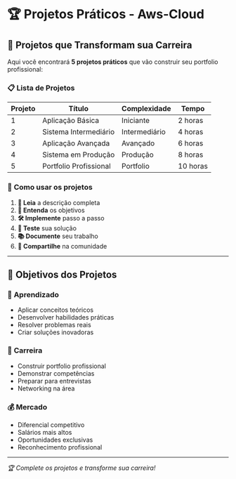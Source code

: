 # 🏆 Projetos Práticos - Aws-Cloud

## 🎯 **Projetos que Transformam sua Carreira**

Aqui você encontrará **5 projetos práticos** que vão construir seu portfolio profissional:

### 📋 **Lista de Projetos**

| Projeto | Título | Complexidade | Tempo |
|---------|--------|--------------|-------|
| 1 | Aplicação Básica | Iniciante | 2 horas |
| 2 | Sistema Intermediário | Intermediário | 4 horas |
| 3 | Aplicação Avançada | Avançado | 6 horas |
| 4 | Sistema em Produção | Produção | 8 horas |
| 5 | Portfolio Profissional | Portfolio | 10 horas |

### 🚀 **Como usar os projetos**

1. **📖 Leia** a descrição completa
2. **🎯 Entenda** os objetivos
3. **🛠️ Implemente** passo a passo
4. **🧪 Teste** sua solução
5. **📚 Documente** seu trabalho
6. **🌟 Compartilhe** na comunidade

---

## 🎯 **Objetivos dos Projetos**

### 🧠 **Aprendizado**
- Aplicar conceitos teóricos
- Desenvolver habilidades práticas
- Resolver problemas reais
- Criar soluções inovadoras

### 🚀 **Carreira**
- Construir portfolio profissional
- Demonstrar competências
- Preparar para entrevistas
- Networking na área

### 💰 **Mercado**
- Diferencial competitivo
- Salários mais altos
- Oportunidades exclusivas
- Reconhecimento profissional

---

*🏆 Complete os projetos e transforme sua carreira!*